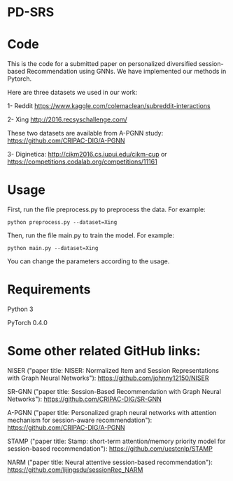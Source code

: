 # PD-SRS
# Code 
This is the code for a submitted paper on personalized diversified session-based Recommendation using GNNs.
We have implemented our methods in Pytorch.

Here are three datasets we used in our work:

1- Reddit https://www.kaggle.com/colemaclean/subreddit-interactions

2- Xing http://2016.recsyschallenge.com/

These two datasets are available from A-PGNN study: https://github.com/CRIPAC-DIG/A-PGNN

3- Diginetica: http://cikm2016.cs.iupui.edu/cikm-cup or https://competitions.codalab.org/competitions/11161

# Usage
First, run the file preprocess.py to preprocess the data.
For example:

```python preprocess.py --dataset=Xing```

Then, run the file main.py to train the model.
For example: 

```python main.py --dataset=Xing```

You can change the parameters according to the usage.

# Requirements
Python 3

PyTorch 0.4.0

# Some other related GitHub links:
NISER ("paper title: NISER: Normalized Item and Session Representations with Graph Neural Networks"): https://github.com/johnny12150/NISER

SR-GNN ("paper title: Session-Based Recommendation with Graph Neural Networks"): https://github.com/CRIPAC-DIG/SR-GNN

A-PGNN ("paper title: Personalized graph neural networks with attention mechanism for session-aware recommendation"): https://github.com/CRIPAC-DIG/A-PGNN 

STAMP ("paper title: Stamp: short-term attention/memory priority model for session-based recommendation"): https://github.com/uestcnlp/STAMP

NARM ("paper title: Neural attentive session-based recommendation"): https://github.com/lijingsdu/sessionRec_NARM
